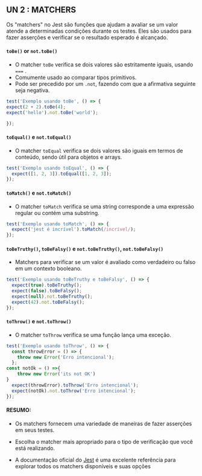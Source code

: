 ## UN 2 : MATCHERS

Os "matchers" no Jest são funções que ajudam a avaliar se um valor atende a determinadas condições durante os testes. Eles são usados para fazer asserções e verificar se o resultado esperado é alcançado.

#### `toBe()` or `not.toBe()`

* O matcher `toBe` verifica se dois valores são estritamente iguais, usando `===` .
* Comumente usado ao comparar tipos primitivos.
* Pode ser precedido por um `.not`, fazendo com que a afirmativa seguinte seja negativa.

```js 
test('Exemplo usando toBe', () => { 
expect(2 + 2).toBe(4); 
expect('hello').not.toBe('world'); 

});

```

#### `toEqual()` e `not.toEqual()`

* O matcher `toEqual` verifica se dois valores são iguais em termos de conteúdo, sendo útil para objetos e arrays.

```js
test('Exemplo usando toEqual', () => {
  expect([1, 2, 3]).toEqual([1, 2, 3]);
});

```

#### `toMatch()` e `not.toMatch()`

* O matcher `toMatch` verifica se uma string corresponde a uma expressão regular ou contém uma substring.

```js 
test('Exemplo usando toMatch', () => {
  expect('jest é incrível').toMatch(/incrível/);
});
```

####  `toBeTruthy()`, `toBeFalsy()` e `not.toBeTruthy()`, `not.toBeFalsy()`

* Matchers para verificar se um valor é avaliado como verdadeiro ou falso em um contexto booleano.

```js
test('Exemplo usando toBeTruthy e toBeFalsy', () => {
  expect(true).toBeTruthy();
  expect(false).toBeFalsy();
  expect(null).not.toBeTruthy();
  expect(42).not.toBeFalsy();
});

```

#### `toThrow()` e `not.toThrow()`

* O matcher `toThrow` verifica se uma função lança uma exceção.

```js 
test('Exemplo usando toThrow', () => {
  const throwError = () => {
    throw new Error('Erro intencional');
  };
const notOk = () =>{
	throw new Error('its not OK') 
}
  expect(throwError).toThrow('Erro intencional');
  expect(notOk).not.toThrow('Erro intencional');
});

```
#### RESUMO: 

* Os matchers fornecem uma variedade de maneiras de fazer asserções em seus testes.

* Escolha o matcher mais apropriado para o tipo de verificação que você está realizando.

* A documentação oficial do [Jest](https://jestjs.io/docs/expect#expectvalue) é uma excelente referência para explorar todos os matchers disponíveis e suas opções